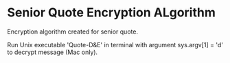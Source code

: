 # Senior Quote Encryption ALgorithm
 Encryption algorithm created for senior quote.
 
 Run Unix executable 'Quote-D&E' in terminal with argument sys.argv[1] = 'd' to decrypt message (Mac only).
